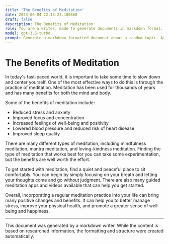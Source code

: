 ```yaml
---
title: 'The Benefits of Meditation'
date: 2023-06-04 22:13:23.106868
draft: false
description: The Benefits of Meditation
role: You are a writer, made to generate documents in markdown format. It is very important that all of the documents you generate are in valid markdown format.
model: gpt-3.5-turbo
prompt: Generate a markdown formatted document about a random topic. At the bottom, include a disclaimer explaining that the document was generated by you. The first line of the document should be the title. Make sure that the entire document is in proper markdown format, using a mix of various tags to make the document visually appealing.
---
```


# The Benefits of Meditation

In today's fast-paced world, it is important to take some time to slow down and center yourself. One of the most effective ways to do this is through the practice of meditation. Meditation has been used for thousands of years and has many benefits for both the mind and body.

Some of the benefits of meditation include:

- Reduced stress and anxiety
- Improved focus and concentration
- Increased feelings of well-being and positivity
- Lowered blood pressure and reduced risk of heart disease
- Improved sleep quality

There are many different types of meditation, including mindfulness meditation, mantra meditation, and loving-kindness meditation. Finding the type of meditation that works best for you can take some experimentation, but the benefits are well worth the effort.

To get started with meditation, find a quiet and peaceful place to sit comfortably. You can begin by simply focusing on your breath and letting your thoughts come and go without judgment. There are also many guided meditation apps and videos available that can help you get started.

Overall, incorporating a regular meditation practice into your life can bring many positive changes and benefits. It can help you to better manage stress, improve your physical health, and promote a greater sense of well-being and happiness.

---

This document was generated by a markdown writer. While the content is based on researched information, the formatting and structure were created automatically.